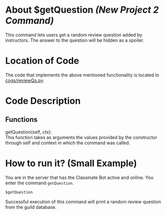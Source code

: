 # About $getQuestion _(New Project 2 Command)_
This command lets users get a random review question added by instructors. The answer to the question will be hidden as a spoiler.

# Location of Code
The code that implements the above mentioned functionality is located in [cogs/reviewQs.py](https://github.com/SE21-Team2/ClassMateBot/blob/main/cogs/reviewQs.py).

# Code Description
## Functions
getQuestion(self, ctx): <br>
This function takes as arguments the values provided by the constructor through self and context in which the command was called.

# How to run it? (Small Example)
You are in the server that has the Classmate Bot active and online. You enter the command `getQuestion`. 
```
$getQuestion
```
Successful execution of this command will print a random review question from the guild database.
